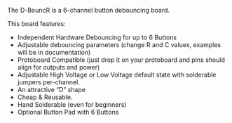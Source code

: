 The  D-BouncR is a 6-channel button debouncing board.

This board features:

* Independent Hardware Debouncing for up to 6 Buttons
* Adjustable debouncing parameters (change R and C values, examples will be in documentation)
* Protoboard Compatible (just drop it on your protoboard and pins should align for outputs and power)
* Adjustable High Voltage or Low Voltage default state with solderable jumpers per-channel.
* An attractive “D” shape
* Cheap & Reusable.
* Hand Solderable (even for beginners)
* Optional Button Pad with 6 Buttons
